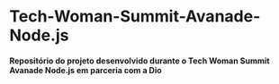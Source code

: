 # Tech-Woman-Summit-Avanade-Node.js

#### Repositório do projeto desenvolvido durante o Tech Woman Summit Avanade Node.js em parceria com a Dio
